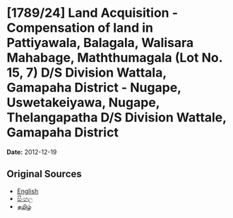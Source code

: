 # [1789/24] Land Acquisition - Compensation of land in Pattiyawala, Balagala, Walisara Mahabage, Maththumagala (Lot No. 15, 7) D/S Division Wattala, Gamapaha District - Nugape, Uswetakeiyawa, Nugape, Thelangapatha D/S Division Wattale, Gamapaha District

**Date:** 2012-12-19

## Original Sources

- [English](https://documents.gov.lk/view/extra-gazettes/2012/12/1789-24_E.pdf)
- [සිංහල](https://documents.gov.lk/view/extra-gazettes/2012/12/1789-24_S.pdf)
- [தமிழ்](https://documents.gov.lk/view/extra-gazettes/2012/12/1789-24_T.pdf)
